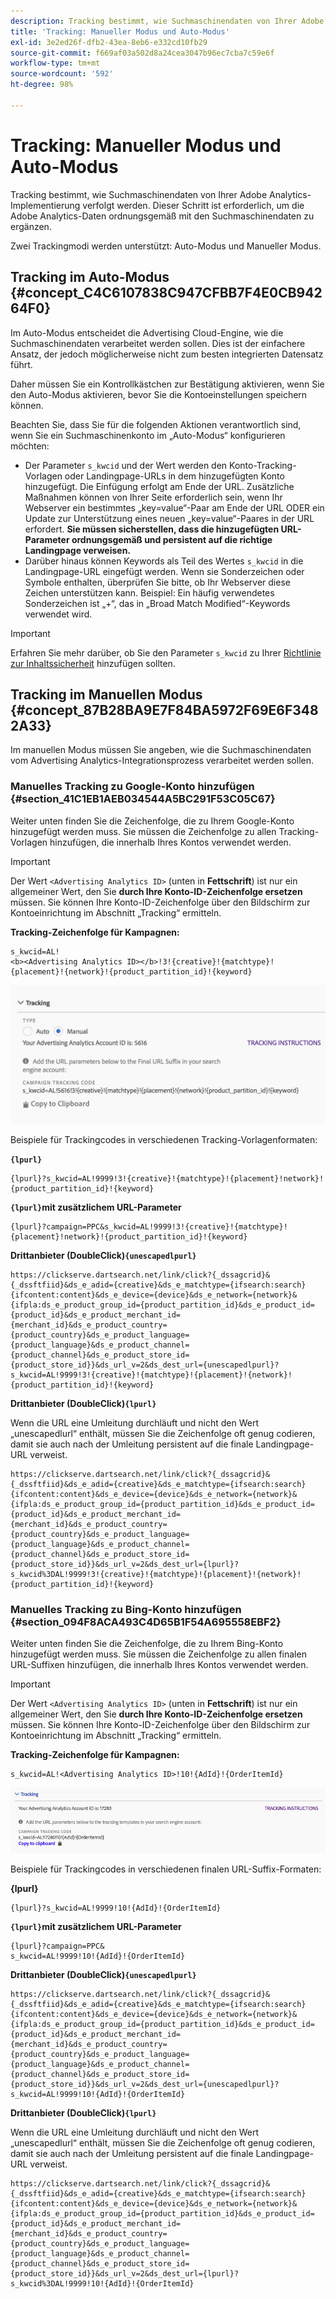 ```yaml
---
description: Tracking bestimmt, wie Suchmaschinendaten von Ihrer Adobe Analytics-Implementierung verfolgt werden. Dieser Schritt ist erforderlich, um die Adobe Analytics-Daten ordnungsgemäß mit den Suchmaschinendaten zu ergänzen.
title: 'Tracking: Manueller Modus und Auto-Modus'
exl-id: 3e2ed26f-dfb2-43ea-8eb6-e332cd10fb29
source-git-commit: f669af03a502d8a24cea3047b96ec7cba7c59e6f
workflow-type: tm+mt
source-wordcount: '592'
ht-degree: 98%

---
```


# Tracking: Manueller Modus und Auto-Modus

Tracking bestimmt, wie Suchmaschinendaten von Ihrer Adobe Analytics-Implementierung verfolgt werden. Dieser Schritt ist erforderlich, um die Adobe Analytics-Daten ordnungsgemäß mit den Suchmaschinendaten zu ergänzen.

Zwei Trackingmodi werden unterstützt: Auto-Modus und Manueller Modus.

## Tracking im Auto-Modus {#concept_C4C6107838C947CFBB7F4E0CB94264F0}

Im Auto-Modus entscheidet die Advertising Cloud-Engine, wie die Suchmaschinendaten verarbeitet werden sollen. Dies ist der einfachere Ansatz, der jedoch möglicherweise nicht zum besten integrierten Datensatz führt.

Daher müssen Sie ein Kontrollkästchen zur Bestätigung aktivieren, wenn Sie den Auto-Modus aktivieren, bevor Sie die Kontoeinstellungen speichern können.

Beachten Sie, dass Sie für die folgenden Aktionen verantwortlich sind, wenn Sie ein Suchmaschinenkonto im „Auto-Modus“ konfigurieren möchten:

* Der Parameter `s_kwcid` und der Wert werden den Konto-Tracking-Vorlagen oder Landingpage-URLs in dem hinzugefügten Konto hinzugefügt. Die Einfügung erfolgt am Ende der URL. Zusätzliche Maßnahmen können von Ihrer Seite erforderlich sein, wenn Ihr Webserver ein bestimmtes „key=value“-Paar am Ende der URL ODER ein Update zur Unterstützung eines neuen „key=value“-Paares in der URL erfordert. **Sie müssen sicherstellen, dass die hinzugefügten URL-Parameter ordnungsgemäß und persistent auf die richtige Landingpage verweisen.**
* Darüber hinaus können Keywords als Teil des Wertes `s_kwcid` in die Landingpage-URL eingefügt werden. Wenn sie Sonderzeichen oder Symbole enthalten, überprüfen Sie bitte, ob Ihr Webserver diese Zeichen unterstützen kann. Beispiel: Ein häufig verwendetes Sonderzeichen ist „+“, das in „Broad Match Modified“-Keywords verwendet wird.

>[!IMPORTANT]
>
>Erfahren Sie mehr darüber, ob Sie den Parameter `s_kwcid` zu Ihrer [Richtlinie zur Inhaltssicherheit](https://experienceleague.adobe.com/docs/id-service/using/reference/csp.html) hinzufügen sollten.

## Tracking im Manuellen Modus {#concept_87B28BA9E7F84BA5972F69E6F3482A33}

Im manuellen Modus müssen Sie angeben, wie die Suchmaschinendaten vom Advertising Analytics-Integrationsprozess verarbeitet werden sollen.

### Manuelles Tracking zu Google-Konto hinzufügen {#section_41C1EB1AEB034544A5BC291F53C05C67}

Weiter unten finden Sie die Zeichenfolge, die zu Ihrem Google-Konto hinzugefügt werden muss. Sie müssen die Zeichenfolge zu allen Tracking-Vorlagen hinzufügen, die innerhalb Ihres Kontos verwendet werden.

>[!IMPORTANT]
>
>Der Wert `<Advertising Analytics ID>` (unten in **Fettschrift**) ist nur ein allgemeiner Wert, den Sie **durch Ihre Konto-ID-Zeichenfolge ersetzen** müssen. Sie können Ihre Konto-ID-Zeichenfolge über den Bildschirm zur Kontoeinrichtung im Abschnitt „Tracking“ ermitteln.

**Tracking-Zeichenfolge für Kampagnen:**

```
s_kwcid=AL! 
<b><Advertising Analytics ID></b>!3!{creative}!{matchtype}!{placement}!{network}!{product_partition_id}!{keyword}
```

![](assets/Google.png)

Beispiele für Trackingcodes in verschiedenen Tracking-Vorlagenformaten:

**`{lpurl}`**

```
{lpurl}?s_kwcid=AL!9999!3!{creative}!{matchtype}!{placement}!network}!{product_partition_id}!{keyword}
```

**`{lpurl}`mit zusätzlichem URL-Parameter**

```
{lpurl}?campaign=PPC&s_kwcid=AL!9999!3!{creative}!{matchtype}!{placement}!network}!{product_partition_id}!{keyword}
```

**Drittanbieter (DoubleClick)`{unescapedlpurl}`**

```
https://clickserve.dartsearch.net/link/click?{_dssagcrid}&{_dssftfiid}&ds_e_adid={creative}&ds_e_matchtype={ifsearch:search}{ifcontent:content}&ds_e_device={device}&ds_e_network={network}&{ifpla:ds_e_product_group_id={product_partition_id}&ds_e_product_id={product_id}&ds_e_product_merchant_id={merchant_id}&ds_e_product_country={product_country}&ds_e_product_language={product_language}&ds_e_product_channel={product_channel}&ds_e_product_store_id={product_store_id}}&ds_url_v=2&ds_dest_url={unescapedlpurl}?s_kwcid=AL!9999!3!{creative}!{matchtype}!{placement}!{network}!{product_partition_id}!{keyword}
```

**Drittanbieter (DoubleClick)`{lpurl}`**

Wenn die URL eine Umleitung durchläuft und nicht den Wert „unescapedlurl“ enthält, müssen Sie die Zeichenfolge oft genug codieren, damit sie auch nach der Umleitung persistent auf die finale Landingpage-URL verweist.

```
https://clickserve.dartsearch.net/link/click?{_dssagcrid}&{_dssftfiid}&ds_e_adid={creative}&ds_e_matchtype={ifsearch:search}{ifcontent:content}&ds_e_device={device}&ds_e_network={network}&{ifpla:ds_e_product_group_id={product_partition_id}&ds_e_product_id={product_id}&ds_e_product_merchant_id={merchant_id}&ds_e_product_country={product_country}&ds_e_product_language={product_language}&ds_e_product_channel={product_channel}&ds_e_product_store_id={product_store_id}}&ds_url_v=2&ds_dest_url={lpurl}?s_kwcid%3DAL!9999!3!{creative}!{matchtype}!{placement}!{network}!{product_partition_id}!{keyword}
```

### Manuelles Tracking zu Bing-Konto hinzufügen {#section_094F8ACA493C4D65B1F54A695558EBF2}

Weiter unten finden Sie die Zeichenfolge, die zu Ihrem Bing-Konto hinzugefügt werden muss. Sie müssen die Zeichenfolge zu allen finalen URL-Suffixen hinzufügen, die innerhalb Ihres Kontos verwendet werden.

>[!IMPORTANT]
>
>Der Wert `<Advertising Analytics ID>` (unten in **Fettschrift**) ist nur ein allgemeiner Wert, den Sie **durch Ihre Konto-ID-Zeichenfolge ersetzen** müssen. Sie können Ihre Konto-ID-Zeichenfolge über den Bildschirm zur Kontoeinrichtung im Abschnitt „Tracking“ ermitteln.

**Tracking-Zeichenfolge für Kampagnen:**

```
s_kwcid=AL!<Advertising Analytics ID>!10!{AdId}!{OrderItemId} 
```

![](assets/Bing.png)

Beispiele für Trackingcodes in verschiedenen finalen URL-Suffix-Formaten:

**{lpurl}**

```
{lpurl}?s_kwcid=AL!9999!10!{AdId}!{OrderItemId}
```

**`{lpurl}`mit zusätzlichem URL-Parameter**

```
{lpurl}?campaign=PPC&
s_kwcid=AL!9999!10!{AdId}!{OrderItemId}
```

**Drittanbieter (DoubleClick)`{unescapedlpurl}`**

```
https://clickserve.dartsearch.net/link/click?{_dssagcrid}&{_dssftfiid}&ds_e_adid={creative}&ds_e_matchtype={ifsearch:search}{ifcontent:content}&ds_e_device={device}&ds_e_network={network}&{ifpla:ds_e_product_group_id={product_partition_id}&ds_e_product_id={product_id}&ds_e_product_merchant_id={merchant_id}&ds_e_product_country={product_country}&ds_e_product_language={product_language}&ds_e_product_channel={product_channel}&ds_e_product_store_id={product_store_id}}&ds_url_v=2&ds_dest_url={unescapedlpurl}?s_kwcid=AL!9999!10!{AdId}!{OrderItemId}
```

**Drittanbieter (DoubleClick)`{lpurl}`**

Wenn die URL eine Umleitung durchläuft und nicht den Wert „unescapedlurl“ enthält, müssen Sie die Zeichenfolge oft genug codieren, damit sie auch nach der Umleitung persistent auf die finale Landingpage-URL verweist.

```
https://clickserve.dartsearch.net/link/click?{_dssagcrid}&{_dssftfiid}&ds_e_adid={creative}&ds_e_matchtype={ifsearch:search}{ifcontent:content}&ds_e_device={device}&ds_e_network={network}&{ifpla:ds_e_product_group_id={product_partition_id}&ds_e_product_id={product_id}&ds_e_product_merchant_id={merchant_id}&ds_e_product_country={product_country}&ds_e_product_language={product_language}&ds_e_product_channel={product_channel}&ds_e_product_store_id={product_store_id}}&ds_url_v=2&ds_dest_url={lpurl}?s_kwcid%3DAL!9999!10!{AdId}!{OrderItemId}
```
